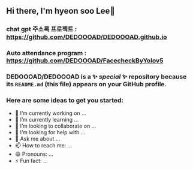 ## Hi there, I'm hyeon soo Lee👋

### chat gpt 주소록 프로젝트 : https://github.com/DEDOOOAD/DEDOOOAD.github.io
### Auto attendance program : https://github.com/DEDOOOAD/FacecheckByYolov5

### **DEDOOOAD/DEDOOOAD** is a ✨ _special_ ✨ repository because its `README.md` (this file) appears on your GitHub profile.

### **Here are some ideas to get you started:**

- 🔭 I’m currently working on ...
- 🌱 I’m currently learning ...
- 👯 I’m looking to collaborate on ...
- 🤔 I’m looking for help with ...
- 💬 Ask me about ...
- 📫 How to reach me: ...
- 😄 Pronouns: ...
- ⚡ Fun fact: ...

